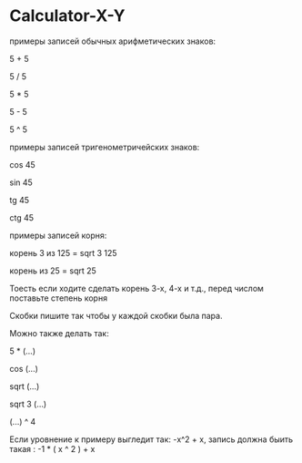 # Calculator-X-Y

примеры запиcей обычных арифметических знаков:

5 + 5

5 / 5

5 * 5

5 - 5

5 ^ 5

примеры запиcей тригенометричейских знаков:

cos 45

sin 45

tg 45

ctg 45

примеры запиcей корня:

корень 3 из 125 = sqrt 3 125

корень из 25 = sqrt 25

Тоесть если ходите сделать корень 3-х, 4-х и т.д., перед числом поставьте степень корня

Cкобки пишите так чтобы у каждой скобки была пара.

Можно также делать так:

5 * (...)

cos (...)

sqrt (...)

sqrt 3 (...)

(...) ^ 4

Если уровнение к примеру выгледит так: -x^2 + x, запись должна быить такая : -1 * ( x ^ 2 ) + x
